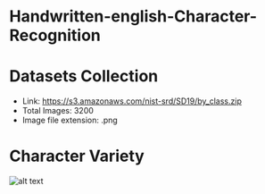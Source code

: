 # Handwritten-english-Character-Recognition
# Datasets Collection
- Link: https://s3.amazonaws.com/nist-srd/SD19/by_class.zip
- Total Images: 3200
- Image file extension: .png
# Character Variety
![alt text](https://github.com/Souvik123s/Handwritten-Character-Recognition/DemoProject.jpg?raw=true)
